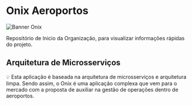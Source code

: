 # Onix Aeroportos

![Banner Onix](https://raw.githubusercontent.com/onixcontent/.github/main/banner-onix.png)

Repositório de Inicio da Organização, para visualizar informações rápidas do projeto.

## Arquitetura de Microsserviços

💡 Esta aplicação é baseada na arquitetura de microsserviços e arquitetura limpa. Sendo assim, o Onix é uma aplicação complexa que vem para o mercado com a proposta de auxiliar na gestão de operações dentro de aeroportos.
